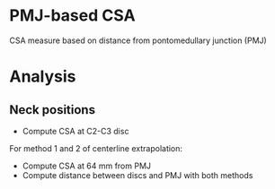 # PMJ-based CSA
CSA measure based on distance from pontomedullary junction (PMJ)

# Analysis
## Neck positions
* Compute CSA at C2-C3 disc

For method 1 and 2 of centerline extrapolation:
* Compute CSA at 64 mm from PMJ
* Compute distance between discs and PMJ with both methods
